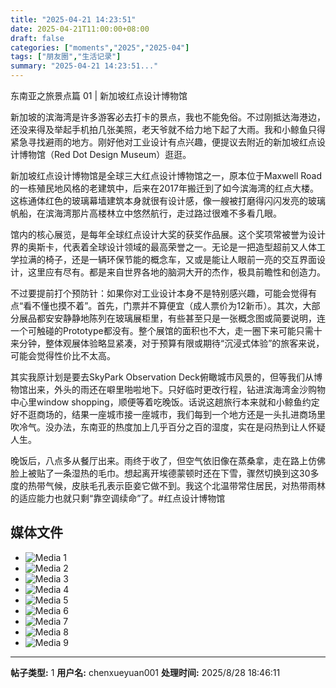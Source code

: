 ```yaml
---
title: "2025-04-21 14:23:51"
date: 2025-04-21T11:00:00+08:00
draft: false
categories: ["moments","2025","2025-04"]
tags: ["朋友圈","生活记录"]
summary: "2025-04-21 14:23:51..."
---
```


东南亚之旅景点篇 01 | 新加坡红点设计博物馆

新加坡的滨海湾是许多游客必去打卡的景点，我也不能免俗。不过刚抵达海港边，还没来得及举起手机拍几张美照，老天爷就不给力地下起了大雨。我和小鲸鱼只得紧急寻找避雨的地方。刚好他对工业设计有点兴趣，便提议去附近的新加坡红点设计博物馆（Red Dot Design Museum）逛逛。

新加坡红点设计博物馆是全球三大红点设计博物馆之一，原本位于Maxwell Road的一栋殖民地风格的老建筑中，后来在2017年搬迁到了如今滨海湾的红点大楼。这栋通体红色的玻璃幕墙建筑本身就很有设计感，像一艘被打磨得闪闪发亮的玻璃帆船，在滨海湾那片高楼林立中悠然航行，走过路过很难不多看几眼。

馆内的核心展览，是每年全球红点设计大奖的获奖作品展。这个奖项常被誉为设计界的奥斯卡，代表着全球设计领域的最高荣誉之一。无论是一把造型超前又人体工学拉满的椅子，还是一辆环保节能的概念车，又或是能让人眼前一亮的交互界面设计，这里应有尽有。都是来自世界各地的脑洞大开的杰作，极具前瞻性和创造力。

不过要提前打个预防针：如果你对工业设计本身不是特别感兴趣，可能会觉得有点“看不懂也摸不着”。首先，门票并不算便宜（成人票价为12新币）。其次，大部分展品都安安静静地陈列在玻璃展柜里，有些甚至只是一张概念图或简要说明，连一个可触碰的Prototype都没有。整个展馆的面积也不大，走一圈下来可能只需十来分钟，整体观展体验略显紧凑，对于预算有限或期待“沉浸式体验”的旅客来说，可能会觉得性价比不太高。

其实我原计划是要去SkyPark Observation Deck俯瞰城市风景的，但等我们从博物馆出来，外头的雨还在噼里啪啦地下。只好临时更改行程，钻进滨海湾金沙购物中心里window shopping，顺便等着吃晚饭。话说这趟旅行本来就和小鲸鱼约定好不逛商场的，结果一座城市接一座城市，我们每到一个地方还是一头扎进商场里吹冷气。没办法，东南亚的热度加上几乎百分之百的湿度，实在是闷热到让人怀疑人生。

晚饭后，八点多从餐厅出来。雨终于收了，但空气依旧像在蒸桑拿，走在路上仿佛脸上被贴了一条湿热的毛巾。想起离开埃德蒙顿时还在下雪，骤然切换到这30多度的热带气候，皮肤毛孔表示臣妾它做不到。我这个北温带常住居民，对热带雨林的适应能力也就只剩“靠空调续命”了。
​
​#红点设计博物馆

## 媒体文件

- ![Media 1](/Moments/photos/2025-04-21/202504211423510.jpg)
- ![Media 2](/Moments/photos/2025-04-21/202504211423511.jpg)
- ![Media 3](/Moments/photos/2025-04-21/202504211423512.jpg)
- ![Media 4](/Moments/photos/2025-04-21/202504211423513.jpg)
- ![Media 5](/Moments/photos/2025-04-21/202504211423514.jpg)
- ![Media 6](/Moments/photos/2025-04-21/202504211423515.jpg)
- ![Media 7](/Moments/photos/2025-04-21/202504211423516.jpg)
- ![Media 8](/Moments/photos/2025-04-21/202504211423517.jpg)
- ![Media 9](/Moments/photos/2025-04-21/202504211423518.jpg)

---

**帖子类型:** 1
**用户名:** chenxueyuan001
**处理时间:** 2025/8/28 18:46:11